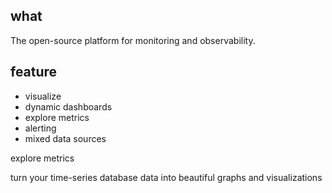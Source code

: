 ## what

The open-source platform for monitoring and observability.

## feature

* visualize
* dynamic dashboards
* explore metrics
* alerting
* mixed data sources



explore metrics

turn your time-series database data into beautiful graphs and visualizations